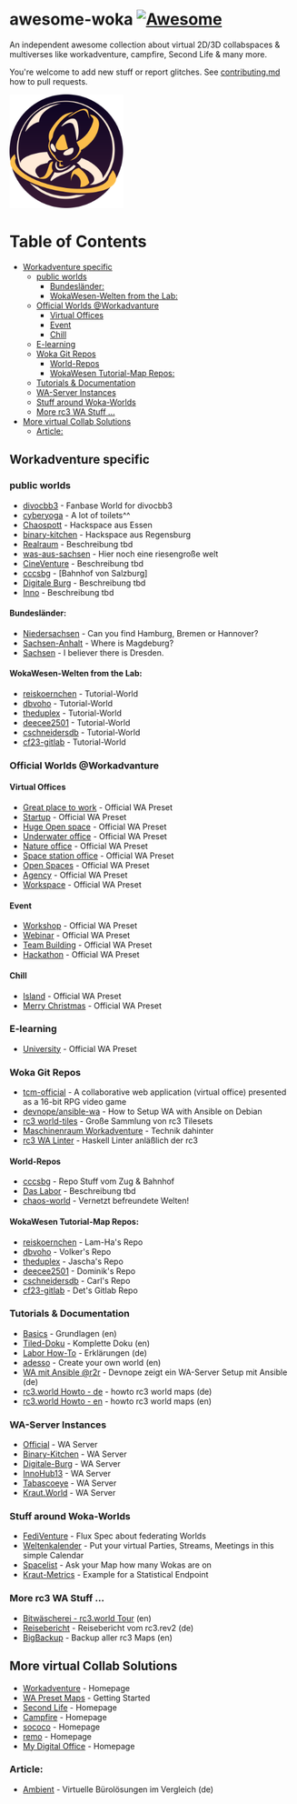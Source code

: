 # awesome-woka [![Awesome](https://awesome.re/badge.svg)](https://awesome.re)

An independent awesome collection about virtual 2D/3D collabspaces &amp; multiverses like workadventure, campfire, Second Life &amp; many more.

You're welcome to add new stuff or report glitches. See [contributing.md](contributing.md) how to pull requests.


<img src="static/wokalien.png" width="200"/>


Table of Contents
=================

* [Workadventure specific](#workadventure-specific)
  * [public worlds](#public-worlds)
    * [Bundesländer:](#bundesl%C3%A4nder)
    * [WokaWesen\-Welten from the Lab:](#wokawesen-welten-from-the-lab)
  * [Official Worlds @Workadvanture](#official-worlds-workadvanture)
    * [Virtual Offices](#virtual-offices)
    * [Event](#event)
    * [Chill](#chill)
  * [E\-learning](#e-learning)
  * [Woka Git Repos](#woka-git-repos)
    * [World\-Repos](#world-repos)
    * [WokaWesen Tutorial\-Map Repos:](#wokawesen-tutorial-map-repos)
  * [Tutorials &amp; Documentation](#tutorials--documentation)
  * [WA\-Server Instances](#wa-server-instances)
  * [Stuff around Woka\-Worlds](#stuff-around-woka-worlds)
  * [More rc3 WA Stuff \.\.\.](#more-rc3-wa-stuff-)
* [More virtual Collab Solutions](#more-virtual-collab-solutions)
  * [Article:](#article)


## Workadventure specific

### public worlds
- [divocbb3](https://party.tabascoeye.de/_/global/raw.githubusercontent.com/c0c0bird/bridging-bubbles/main/main_open.json) - Fanbase World for divocbb3
- [cyberyoga](https://play.kraut.world/_/global/moorhexa.github.io/club.cyberyoga.org/maps/club/map.json) - A lot of toilets^^
- [Chaospott](https://git.chaospott.de/Workadventure/workadventure) - Hackspace aus Essen
- [binary-kitchen](https://play.wa.binary-kitchen.de/_/global/das-labor.github.io/workadv_das-labor/main.json) - Hackspace aus Regensburg
- [Realraum](https://play.workadventu.re/_/global/realraum.github.io/workadventur3space/bahnhof_graz.json#start_rj_nord_7) - Beschreibung tbd
- [was-aus-sachsen](https://play.workadventu.re/_/global/raw.githubusercontent.com/die3ungleichen/2D-Welt-thueringen/main/sachsen/sachsen.json#reentry-brandenburg) - Hier noch eine riesengroße welt
- [CineVenture](https://play.workadventu.re/_/nw9jns3ku5k/raw.githubusercontent.com/jofraesh/CineVenture/master/CineVentureMap.json) - Beschreibung tbd
- [cccsbg](https://play.workadventu.re/_/nw9jns3ku5k/finga.github.io/rc3-cccsbg/bahnsteig.json) - [Bahnhof von Salzburg]
- [Digitale Burg](https://lbwelt.digitale-burg.de/_/global/workadventure.digiburg.alexkern.dev/map1/map.json) - Beschreibung tbd
- [Inno](https://play.innohub13.de/_/global/maps.innohub13.de/live/innohub.json) - Beschreibung tbd

#### Bundesländer:
  - [Niedersachsen](https://play.kraut.world/_/global/raw.githubusercontent.com/die3ungleichen/2D-Welt-thueringen/main/niedersachsen/niedersachsen.json) - Can you find Hamburg, Bremen or Hannover?
  - [Sachsen-Anhalt](https://play.kraut.world/_/global/raw.githubusercontent.com/die3ungleichen/2D-Welt-thueringen/main/sachsenanhalt/sachsenanhalt.json) - Where is Magdeburg?
  - [Sachsen](https://play.kraut.world/_/global/raw.githubusercontent.com/die3ungleichen/2D-Welt-thueringen/main/sachsen/sachsen.json) - I believer there is Dresden.

#### WokaWesen-Welten from the Lab:
  - [reiskoernchen](https://play.workadventu.re/_/n65lbc7tt0j/reiskoernchen.github.io/tutorial-map/map.json) - Tutorial-World
  - [dbvoho](https://play.workadventu.re/_/ln8r8u8kk3r/dbvoho.github.io/tutorial/map.json) - Tutorial-World
  - [theduplex](https://play.workadventu.re/_/89dindlognj/theduplex.github.io/WAArt/map.json) - Tutorial-World
  - [deecee2501](https://play.workadventu.re/_/m9yrc9bxfek/deecee2501.github.io/tutorial-map-wa/map.json) - Tutorial-World
  - [cschneidersdb](https://play.workadventu.re/_/nw9jns3ku5k/cschneidersdb.github.io/workadventure-tutorial/map.json) - Tutorial-World
  - [cf23-gitlab](https://play.workadventu.re/_/tn577uci4ri/virtualwawalker.gitlab.io/labmap/map.json) - Tutorial-World


### Official Worlds @Workadvanture
#### Virtual Offices
  - [Great place to work](https://play.workadventu.re/*/1649743192/workadventure.github.io/great-place-to-work/map.json) - Official WA Preset
  - [Startup](https://play.workadventu.re/*/1649743192/workadventure.github.io/startup/map.json) - Official WA Preset
  - [Huge Open space](https://play.workadventu.re/*/1649743192/workadventure.github.io/huge-open-space/map.json) - Official WA Preset
  - [Underwater office](https://play.workadventu.re/*/1649743192/workadventure.github.io/underwater-office/map.json) - Official WA Preset
  - [Nature office](https://play.workadventu.re/*/1649743192/workadventure.github.io/nature-office/map.json) - Official WA Preset
  - [Space station office](https://play.workadventu.re/*/1649743192/workadventure.github.io/space-station-office/map.json) - Official WA Preset
  - [Open Spaces](https://play.workadventu.re/*/1649743192/workadventure.github.io/open-spaces/map.json) - Official WA Preset
  - [Agency](https://play.workadventu.re/*/1649743192/workadventure.github.io/agency/map.json) - Official WA Preset
  - [Workspace](https://play.workadventu.re/*/1649743192/workadventure.github.io/workspace/map.json) - Official WA Preset

#### Event
 - [Workshop](https://play.workadventu.re/*/1649743192/workadventure.github.io/workshop/map.json) - Official WA Preset
 - [Webinar](https://play.workadventu.re/*/1649743192/workadventure.github.io/webinar/map.json) - Official WA Preset
 - [Team Building](https://play.workadventu.re/*/1649743192/workadventure.github.io/team-building/map.json) - Official WA Preset
 - [Hackathon](https://play.workadventu.re/*/1649743192/workadventure.github.io/hackathon/map.json) - Official WA Preset

#### Chill
   - [Island](https://play.workadventu.re/*/1649743192/workadventure.github.io/island/map.json) - Official WA Preset
   - [Merry Christmas](https://play.workadventu.re/*/1649743192/workadventure.github.io/merry-christmas/map.json) - Official WA Preset

### E-learning
   - [University](https://play.workadventu.re/*/1649743192/workadventure.github.io/university/map.json) - Official WA Preset


### Woka Git Repos
- [tcm-official](https://github.com/thecodingmachine/workadventure) - A collaborative web application (virtual office) presented as a 16-bit RPG video game 
- [devnope/ansible-wa](https://github.com/devnope/ansible-workadventure) - How to Setup WA with Ansible on Debian
- [rc3 world-tiles](https://git.cccv.de/rc3/world-tiles) - Große Sammlung von rc3 Tilesets
- [Maschinenraum Workadventure](https://git.bau-ha.us/maschinenraum/mr-workadventure) - Technik dahinter
- [rc3 WA Linter](https://git.cccv.de/hub/walint) - Haskell Linter anläßlich der rc3

#### World-Repos
  - [cccsbg](https://github.com/finga/rc3-cccsbg) - Repo Stuff vom Zug &amp; Bahnhof
  - [Das Labor](https://github.com/das-labor/workadv_das-labor) - Beschreibung tbd
  - [chaos-world](https://github.com/c0c0bird/chaos-world) - Vernetzt befreundete Welten!

#### WokaWesen Tutorial-Map Repos:
- [reiskoernchen](https://github.com/Reiskoernchen/tutorial-map) - Lam-Ha's Repo
- [dbvoho](https://github.com/dbVoHo/tutorial) - Volker's Repo
- [theduplex](https://github.com/TheDuplex/WAArt) - Jascha's Repo
- [deecee2501](https://github.com/DeeCee2501/tutorial-map-wa) - Dominik's Repo
- [cschneidersdb](https://github.com/cschneidersdb/workadventure-tutorial) - Carl's Repo
- [cf23-gitlab](https://gitlab.com/virtualwawalker/labmap) - Det's Gitlab Repo


### Tutorials & Documentation
- [Basics](https://workadventu.re/map-building/) - Grundlagen (en)
- [Tiled-Doku](https://doc.mapeditor.org/en/stable/manual/introduction/) - Komplette Doku (en)
- [Labor How-To](https://www.binary-kitchen.de/wiki/infra:workadventure:maps) - Erklärungen (de)
- [adesso](https://www.adesso.de/en/news/blog/create-your-own-world-with-workadventure-how-we-got-on-2.jsp) - Create your own world (en)
- [WA mit Ansible @r2r](https://media.ccc.de/v/divoc-reboot-to-respawn-2021-39-workadventure-selbst-betreiben-ein-serviervorschlag) - Devnope zeigt ein WA-Server Setup mit Ansible (de)
- [rc3.world Howto - de](https://howto.rc3.world/2021/maps.html) - howto rc3 world maps (de)
- [rc3.world Howto - en](https://howto.rc3.world/2021/maps.en.html) - howto rc3 world maps (en)


### WA-Server Instances
- [Official](https://play.workadventu.re) - WA Server
- [Binary-Kitchen](https://play.wa.binary-kitchen.de) - WA Server
- [Digitale-Burg](https://lbwelt.digitale-burg.de) - WA Server
- [InnoHub13](https://play.innohub13.de) - WA Server
- [Tabascoeye](https://party.tabascoeye.de) - WA Server
- [Kraut.World](https://play.kraut.world) - WA Server


### Stuff around Woka-Worlds
- [FediVenture](https://fediventure.net/) - Flux Spec about federating Worlds
- [Weltenkalender](https://di.c3voc.de/user:weltenkalender) - Put your virtual Parties, Streams, Meetings in this simple Calendar
- [Spacelist](https://wak-lab.org/krautworld_space_user_counter/spacelist.php) - Ask your Map how many Wokas are on
- [Kraut-Metrics](https://pusher.kraut.world/metrics.json) - Example for a Statistical Endpoint

### More rc3 WA Stuff ...
- [Bitwäscherei - rc3.world Tour](https://media.ccc.de/v/rc3-channels-2020-230-bitwscherei-rc3-world-tour) (en)
- [Reisebericht](https://slides.com/d/MOwiPZw/live) - Reisebericht vom rc3.rev2 (de)
- [BigBackup](https://github.com/rC3XBill/rC3World) - Backup aller rc3 Maps (en)



## More virtual Collab Solutions
- [Workadventure](https://workadventu.re/) - Homepage
- [WA Preset Maps](https://workadventu.re/getting-started) - Getting Started
- [Second Life](https://secondlife.com/) - Homepage
- [Campfire](https://campfire.to/) - Homepage
- [sococo](https://www.sococo.com/) - Homepage
- [remo](https://remo.co/) - Homepage
- [My Digital Office](https://www.mydigitaloffice.io/) - Homepage

### Article:
- [Ambient](https://ambient.digital/wissen/blog/virtuelles-buero-corona-zeiten/) - Virtuelle Bürolösungen im Vergleich (de)

